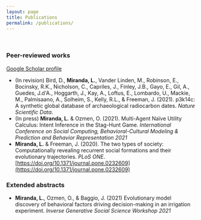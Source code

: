 ```yaml
---
layout: page
title: Publications
permalink: /publications/
---
```


<br>

### Peer-reviewed works 

[Google Scholar profile](https://scholar.google.com/citations?hl=en&user=4Kvx61cAAAAJ&view_op=list_works&authuser=2&gmla=AJsN-F652JhLnff6CDimQtUetlthkba05Hw-dGj2XjNJvUMAgowYn5690S45Cs-d-DQftSgmRbT7gand7jQz88-qy1QsKeD7mA)


* (In revision) Bird, D., **Miranda, L.**, Vander Linden, M., Robinson, E., Bocinsky, R.K., Nicholson, C., Capriles, J., Finley, J.B., Gayo, E., Gil, A., Guedes, J.d'A., Hoggarth, J., Kay, A., Loftus, E., Lombardo, U., Mackie, M., Palmisaano, A., Solheim, S., Kelly, R.L., & Freeman, J. (2021). p3k14c: A synthetic global database of archaeological radiocarbon dates. _Nature Scientific Data_.
* (In press) **Miranda, L.** & Ozmen, O. (2021). Multi-Agent Naïve Utility Calculus: Intent Inference in the Stag-Hunt Game. _International Conference on Social Computing, Behavioral-Cultural Modeling & Prediction and Behavior Representation 2021_
*  **Miranda, L.** & Freeman, J. (2020). The two types of society: Computationally revealing recurrent social formations and their evolutionary trajectories. _PLoS ONE_. [https://doi.org/10.1371/journal.pone.0232609](https://doi.org/10.1371/journal.pone.0232609)

### Extended abstracts

* **Miranda, L.**, Ozmen, O., & Baggio, J. (2021) Evolutionary model discovery of behavioral factors driving decision-making in an irrigation experiment. _Inverse Generative Social Science Workshop 2021_
